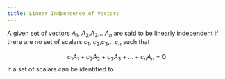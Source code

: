 ```yaml
---
title: Linear Indpendence of Vectors
---
```


A given set of vectors $A_1$, $A_2$,$A_3$,.. $A_n$ are said to be linearly independent if 
there are no set of scalars $c_1$, $c_2$,$c_3$,.. $c_n$ such that

$$c_1A_1 + c_2A_2 + c_3A_3 + ... + c_nA_n=0$$
If a set of scalars can be identified to 